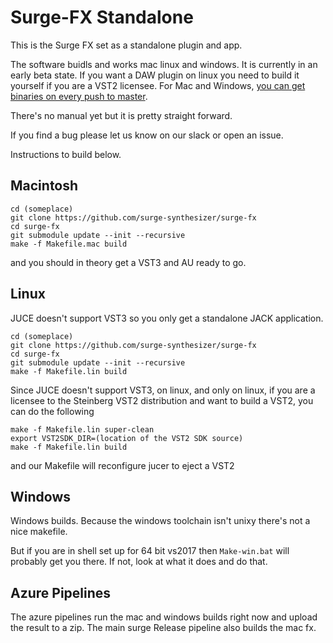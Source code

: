 # Surge-FX Standalone

This is the Surge FX set as a standalone plugin and app.

The software buidls and works mac linux and windows. It is currently in an early beta state. If you want
a DAW plugin on linux you need to build it yourself if you are a VST2 licensee. For Mac and Windows, 
[you can get binaries on every push to master](https://github.com/surge-synthesizer/surge-fx/releases). 

There's no manual yet but it is pretty straight forward.

If you find a bug please let us know on our slack or open an issue.

Instructions to build below.

## Macintosh

```
cd (someplace)
git clone https://github.com/surge-synthesizer/surge-fx
cd surge-fx
git submodule update --init --recursive
make -f Makefile.mac build
```

and you should in theory get a VST3 and AU ready to go.


## Linux

JUCE doesn't support VST3 so you only get a standalone JACK application.

```
cd (someplace)
git clone https://github.com/surge-synthesizer/surge-fx
cd surge-fx
git submodule update --init --recursive
make -f Makefile.lin build
```

Since JUCE doesn't support VST3, on linux, and only on linux, if you are a 
licensee to the Steinberg VST2 distribution and want to build a VST2, you can do the following

```
make -f Makefile.lin super-clean
export VST2SDK_DIR=(location of the VST2 SDK source)
make -f Makefile.lin build
```

and our Makefile will reconfigure jucer to eject a VST2

## Windows

Windows builds. Because the windows toolchain isn't unixy there's not a nice makefile.

But if you are in shell set up for 64 bit vs2017 then `Make-win.bat` will probably get you there.
If not, look at what it does and do that. 

## Azure Pipelines

The azure pipelines run the mac and windows builds right now and upload the result to a zip.
The main surge Release pipeline also builds the mac fx.
